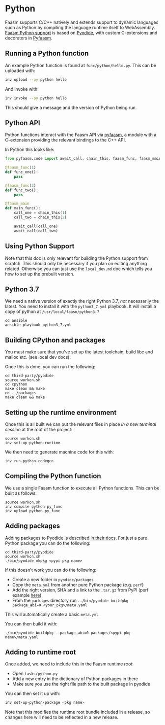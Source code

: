 # Python 

Faasm supports C/C++ natively and extends support to dynamic languages such as Python by compiling 
the language runtime itself to WebAssembly. [Faasm Python support](docs/python.md) is based on 
[Pyodide](https://github.com/iodide-project/pyodide), with custom C-extensions and decorators in 
[Pyfaasm](https://github.com/Shillaker/pyfaasm).


## Running a Python function

An example Python function is found at `func/python/hello.py`. This can be uploaded with:

```bash
inv upload --py python hello
```

And invoke with:

```bash
inv invoke --py python hello
```

This should give a message and the version of Python being run.

## Python API

Python functions interact with the Faasm API via [pyfaasm](https://github.com/Shillaker/pyfaasm), a module with a C-extension providing the relevant bindings to the C++ API.


In Python this looks like:

```python
from pyfaasm.code import await_call, chain_this, faasm_func, faasm_main

@faasm_func(1)
def func_one():
    pass

@faasm_func(2)
def func_two():
    pass

@faasm_main
def main_func():
    call_one = chain_this(1)
    call_two = chain_this(2)

    await_call(call_one)
    await_call(call_two)
```


## Using Python Support

Note that this doc is only relevant for building the Python support from scratch. This should only be necessary if
you plan on editing anything related. Otherwise you can just use the `local_dev.md` doc which tells you how to set 
up the prebuilt version.

## Python 3.7

We need a native version of exactly the right Python 3.7, _not_ necessarily the latest.
You need to install it with the `python3_7.yml` playbook. It will install a copy of python
at `/usr/local/faasm/python3.7`

```
cd ansible
ansible-playbook python3_7.yml
```

## Building CPython and packages

You must make sure that you've set up the latest toolchain, build libc and malloc etc. (see local dev docs).

Once this is done, you can run the following:

```
cd third-party/pyodide
source workon.sh
cd cpython
make clean && make
cd ../packages
make clean && make
```

## Setting up the runtime environment

Once this is all built we can put the relevant files in place _in a new terminal session_ at the root of the project:

```
source workon.sh
inv set-up-python-runtime
```

We then need to generate machine code for this with:

```
inv run-python-codegen
```

## Compiling the Python function

We use a single Faasm function to execute all Python functions. This can be built as follows:

```
source workon.sh
inv compile python py_func
inv upload python py_func
```

## Adding packages

Adding packages to Pyodide is described [in their docs](https://github.com/iodide-project/pyodide/blob/master/docs/new_packages.md). For just a pure Python package you can do the following:

```
cd third-party/pyodide
source workon.sh
./bin/pyodide mkpkg <pypi pkg name>
```

If this doesn't work you can do the following:

- Create a new folder in `pyodide/packages`
- Copy the `meta.yml` from another pure Python package (e.g. `perf`)
- Add the right version, SHA and a link to the `.tar.gz` from PyPI (perf example [here](https://pypi.org/project/perf/))
- From the `packages` directory run `../bin/pyodide buildpkg --package_abi=0 <your_pkg>/meta.yaml`

This will automatically create a basic `meta.yml`.

You can then build it with:

```
./bin/pyodide buildpkg --package_abi=0 packages/<pypi pkg name>/meta.yaml
```

## Adding to runtime root

Once added, we need to include this in the Faasm runtime root:

- Open `tasks/python.py`
- Add a new entry in the dictionary of Python packages in there
- Make sure you use the right file path to the built package in pyodide

You can then set it up with:

```bash
inv set-up-python-package <pkg name>
```

Note that this modifies the runtime root bundle included in a release, so changes here will need to 
be reflected in a new release.

